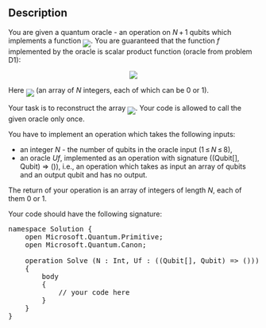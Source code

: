 ## Description

<div><p>You are given a quantum oracle - an operation on <span class="tex-span"><i>N</i> + 1</span> qubits which implements a function <img align="middle" class="tex-formula" src="file://56382iym.png" style="max-width: 100.0%;max-height: 100.0%;">. You are guaranteed that the function <span class="tex-span"><i>f</i></span> implemented by the oracle is scalar product function (oracle from problem D1): </p><center class="tex-equation"><img align="middle" class="tex-formula" src="file://OMMrwxtW.png" style="max-width: 100.0%;max-height: 100.0%;"></center><p>Here <img align="middle" class="tex-formula" src="file://uL87vRuK.png" style="max-width: 100.0%;max-height: 100.0%;"> (an array of <span class="tex-span"><i>N</i></span> integers, each of which can be 0 or 1). </p><p>Your task is to reconstruct the array <img align="middle" class="tex-formula" src="file://eWlWPbx2.png" style="max-width: 100.0%;max-height: 100.0%;">. Your code is allowed to call the given oracle only once.</p><p>You have to implement an operation which takes the following inputs:</p><ul><li> an integer <span class="tex-span"><i>N</i></span> - the number of qubits in the oracle input (<span class="tex-span">1 ≤ <i>N</i> ≤ 8</span>),</li><li> an oracle <span class="tex-span"><i>Uf</i></span>, implemented as an operation with signature <span class="tex-font-style-tt">((Qubit[], Qubit) =&gt; ())</span>, i.e., an operation which takes as input an array of qubits and an output qubit and has no output.</li></ul><p>The return of your operation is an array of integers of length <span class="tex-span"><i>N</i></span>, each of them 0 or 1.</p><p>Your code should have the following signature:</p><pre class="verbatim">namespace Solution {<br>    open Microsoft.Quantum.Primitive;<br>    open Microsoft.Quantum.Canon;<br><br>    operation Solve (N : Int, Uf : ((Qubit[], Qubit) =&gt; ())) : Int[]<br>    {<br>        body<br>        {<br>            // your code here<br>        }<br>    }<br>}</pre></div>
